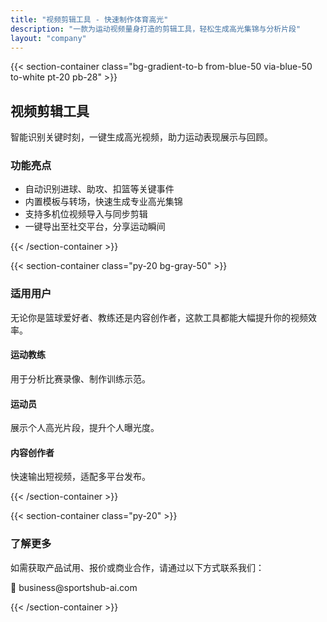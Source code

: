 ```yaml
---
title: "视频剪辑工具 - 快速制作体育高光"
description: "一款为运动视频量身打造的剪辑工具，轻松生成高光集锦与分析片段"
layout: "company"
---
```


{{< section-container class="bg-gradient-to-b from-blue-50 via-blue-50 to-white pt-20 pb-28" >}}
<div class="max-w-4xl mx-auto text-center">
  <h2 class="text-4xl font-bold mb-6">视频剪辑工具</h2>
  <p class="text-xl text-gray-600">智能识别关键时刻，一键生成高光视频，助力运动表现展示与回顾。</p>
</div>

<div class="max-w-5xl mx-auto grid grid-cols-1 md:grid-cols-2 gap-12 items-start px-4 md:px-0 mt-12">
  <div class="md:col-span-2">
    <h3 class="text-2xl font-bold mb-4">功能亮点</h3>
    <ul class="list-disc list-inside text-gray-700 text-lg space-y-3">
      <li>自动识别进球、助攻、扣篮等关键事件</li>
      <li>内置模板与转场，快速生成专业高光集锦</li>
      <li>支持多机位视频导入与同步剪辑</li>
      <li>一键导出至社交平台，分享运动瞬间</li>
    </ul>
  </div>
</div>
{{< /section-container >}}

{{< section-container class="py-20 bg-gray-50" >}}
<div class="max-w-4xl mx-auto text-center">
  <h3 class="text-3xl font-bold mb-6">适用用户</h3>
  <p class="text-xl text-gray-600 mb-6">无论你是篮球爱好者、教练还是内容创作者，这款工具都能大幅提升你的视频效率。</p>
  <div class="grid grid-cols-1 md:grid-cols-3 gap-8 mt-8 text-left">
    <div>
      <h4 class="font-bold text-xl mb-2">运动教练</h4>
      <p class="text-gray-600">用于分析比赛录像、制作训练示范。</p>
    </div>
    <div>
      <h4 class="font-bold text-xl mb-2">运动员</h4>
      <p class="text-gray-600">展示个人高光片段，提升个人曝光度。</p>
    </div>
    <div>
      <h4 class="font-bold text-xl mb-2">内容创作者</h4>
      <p class="text-gray-600">快速输出短视频，适配多平台发布。</p>
    </div>
  </div>
</div>
{{< /section-container >}}

{{< section-container class="py-20" >}}
<div class="max-w-4xl mx-auto text-center">
  <h3 class="text-3xl font-bold mb-6">了解更多</h3>
  <p class="text-xl text-gray-600 mb-4">如需获取产品试用、报价或商业合作，请通过以下方式联系我们：</p>
  <p class="text-lg text-primary-600 font-semibold">📧 business@sportshub-ai.com</p>
</div>
{{< /section-container >}}
